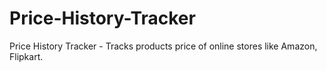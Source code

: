 # Price-History-Tracker
Price History Tracker - Tracks products price of online stores like Amazon, Flipkart.
